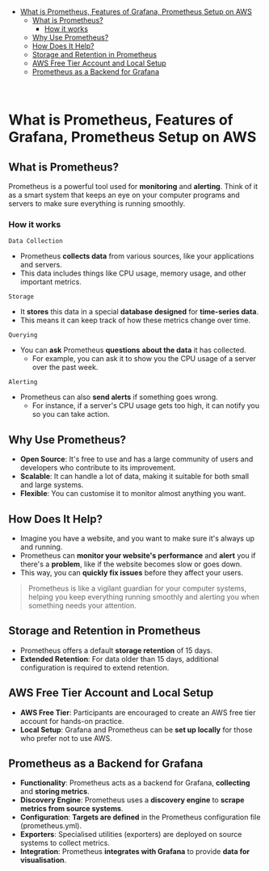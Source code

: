- [What is Prometheus, Features of Grafana, Prometheus Setup on AWS](#what-is-prometheus-features-of-grafana-prometheus-setup-on-aws)
  - [What is Prometheus?](#what-is-prometheus)
    - [How it works](#how-it-works)
  - [Why Use Prometheus?](#why-use-prometheus)
  - [How Does It Help?](#how-does-it-help)
  - [Storage and Retention in Prometheus](#storage-and-retention-in-prometheus)
  - [AWS Free Tier Account and Local Setup](#aws-free-tier-account-and-local-setup)
  - [Prometheus as a Backend for Grafana](#prometheus-as-a-backend-for-grafana)

<br>

# What is Prometheus, Features of Grafana, Prometheus Setup on AWS

## What is Prometheus?
Prometheus is a powerful tool used for **monitoring** and **alerting**. Think of it as a smart system that keeps an eye on your computer programs and servers to make sure everything is running smoothly. 

### How it works
`Data Collection`
* Prometheus **collects data** from various sources, like your applications and servers. 
* This data includes things like CPU usage, memory usage, and other important metrics.

`Storage`
* It **stores** this data in a special **database** **designed** for **time-series data**. 
* This means it can keep track of how these metrics change over time.

`Querying`
* You can **ask** Prometheus **questions** **about the data** it has collected. 
  * For example, you can ask it to show you the CPU usage of a server over the past week.

`Alerting`
* Prometheus can also **send alerts** if something goes wrong. 
  * For instance, if a server's CPU usage gets too high, it can notify you so you can take action.

## Why Use Prometheus?
* **Open Source**: It's free to use and has a large community of users and developers who contribute to its improvement.
* **Scalable**: It can handle a lot of data, making it suitable for both small and large systems.
* **Flexible**: You can customise it to monitor almost anything you want.

## How Does It Help?
* Imagine you have a website, and you want to make sure it's always up and running. 
* Prometheus can **monitor your website's performance** and **alert** you if there's a **problem**, like if the website becomes slow or goes down. 
* This way, you can **quickly fix issues** before they affect your users.

> Prometheus is like a vigilant guardian for your computer systems, helping you keep everything running smoothly and alerting you when something needs your attention.

## Storage and Retention in Prometheus
* Prometheus offers a default **storage retention** of 15 days.
* **Extended Retention**: For data older than 15 days, additional configuration is required to extend retention.

## AWS Free Tier Account and Local Setup
* **AWS Free Tier**: Participants are encouraged to create an AWS free tier account for hands-on practice.
* **Local Setup**: Grafana and Prometheus can be **set up locally** for those who prefer not to use AWS.

## Prometheus as a Backend for Grafana
* **Functionality**: Prometheus acts as a backend for Grafana, **collecting** and **storing metrics**.
* **Discovery Engine**: Prometheus uses a **discovery engine** to **scrape metrics from source systems**.
* **Configuration**: **Targets are defined** in the Prometheus configuration file (prometheus.yml).
* **Exporters**: Specialised utilities (exporters) are deployed on source systems to collect metrics.
* **Integration**: Prometheus **integrates with Grafana** to provide **data for visualisation**.

